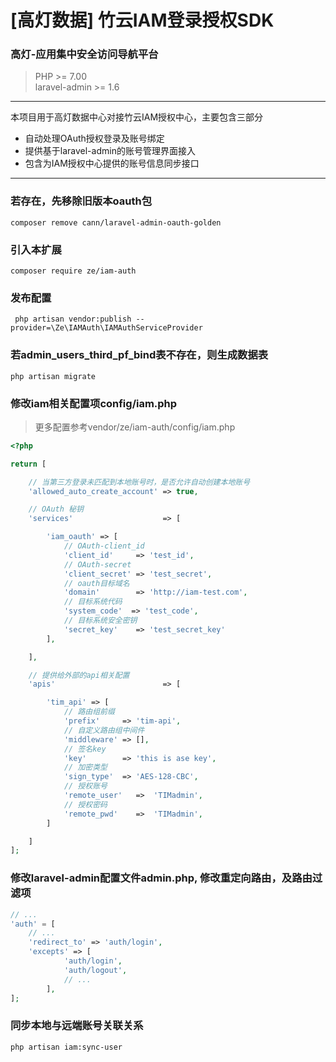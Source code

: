 # [高灯数据] 竹云IAM登录授权SDK <h3>高灯-应用集中安全访问导航平台</h3>

> PHP >= 7.00    
> laravel-admin >= 1.6

---
本项目用于高灯数据中心对接竹云IAM授权中心，主要包含三部分

- 自动处理OAuth授权登录及账号绑定
- 提供基于laravel-admin的账号管理界面接入
- 包含为IAM授权中心提供的账号信息同步接口

---

### 若存在，先移除旧版本oauth包

```shell
composer remove cann/laravel-admin-oauth-golden
```

### 引入本扩展

```shell
composer require ze/iam-auth
```

### 发布配置

```shell
 php artisan vendor:publish --provider=\Ze\IAMAuth\IAMAuthServiceProvider
```

### 若admin_users_third_pf_bind表不存在，则生成数据表

```shell
php artisan migrate
```

### 修改iam相关配置项config/iam.php

> 更多配置参考vendor/ze/iam-auth/config/iam.php

```php
<?php

return [

    // 当第三方登录未匹配到本地账号时，是否允许自动创建本地账号
    'allowed_auto_create_account' => true,

    // OAuth 秘钥
    'services'                    => [

        'iam_oauth' => [
            // OAuth-client_id
            'client_id'     => 'test_id',
            // OAuth-secret
            'client_secret' => 'test_secret',
            // oauth目标域名
            'domain'        => 'http://iam-test.com',
            // 目标系统代码
            'system_code'  => 'test_code',
            // 目标系统安全密钥
            'secret_key'    => 'test_secret_key'
        ],

    ],

    // 提供给外部的api相关配置
    'apis'                        => [

        'tim_api' => [
            // 路由组前缀
            'prefix'     => 'tim-api',
            // 自定义路由组中间件
            'middleware' => [],
            // 签名key
            'key'        => 'this is ase key',
            // 加密类型
            'sign_type'  => 'AES-128-CBC',
            // 授权账号
            'remote_user'   =>  'TIMadmin',
            // 授权密码
            'remote_pwd'    =>  'TIMadmin',
        ]

    ]
];
```

### 修改laravel-admin配置文件admin.php, 修改重定向路由，及路由过滤项

```php
// ...
'auth' = [
    // ... 
    'redirect_to' => 'auth/login',
    'excepts' => [
            'auth/login',
            'auth/logout',
            // ...
        ],
];
```

### 同步本地与远端账号关联关系

```shell
php artisan iam:sync-user
```






